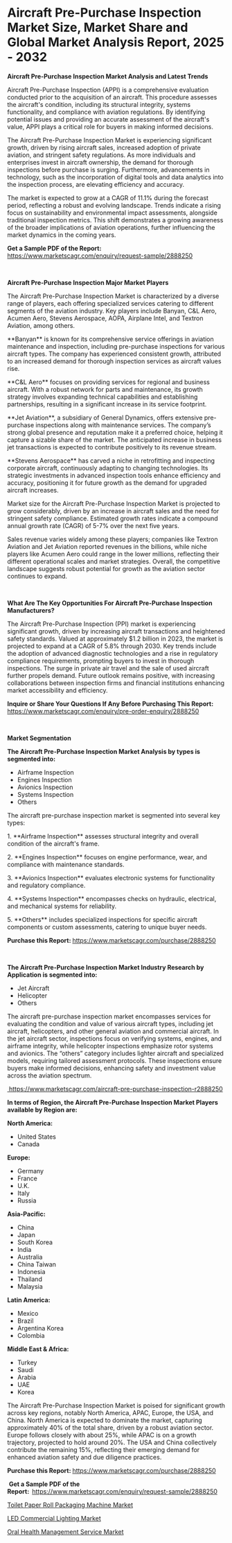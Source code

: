 <p><h1>Aircraft Pre-Purchase Inspection Market Size, Market Share and Global Market Analysis Report, 2025 - 2032</h1></p><p><strong>Aircraft Pre-Purchase Inspection Market Analysis and Latest Trends</strong></p>
<p><p>Aircraft Pre-Purchase Inspection (APPI) is a comprehensive evaluation conducted prior to the acquisition of an aircraft. This procedure assesses the aircraft's condition, including its structural integrity, systems functionality, and compliance with aviation regulations. By identifying potential issues and providing an accurate assessment of the aircraft's value, APPI plays a critical role for buyers in making informed decisions.</p><p>The Aircraft Pre-Purchase Inspection Market is experiencing significant growth, driven by rising aircraft sales, increased adoption of private aviation, and stringent safety regulations. As more individuals and enterprises invest in aircraft ownership, the demand for thorough inspections before purchase is surging. Furthermore, advancements in technology, such as the incorporation of digital tools and data analytics into the inspection process, are elevating efficiency and accuracy. </p><p>The market is expected to grow at a CAGR of 11.1% during the forecast period, reflecting a robust and evolving landscape. Trends indicate a rising focus on sustainability and environmental impact assessments, alongside traditional inspection metrics. This shift demonstrates a growing awareness of the broader implications of aviation operations, further influencing the market dynamics in the coming years.</p></p>
<p><strong>Get a Sample PDF of the Report:&nbsp;</strong> <a href="https://www.marketscagr.com/enquiry/request-sample/2888250?utm_campaign=1869&utm_medium=2&utm_source=Github&utm_content=ia&utm_term=14032025&utm_id=aircraft-pre-purchase-inspection">https://www.marketscagr.com/enquiry/request-sample/2888250</a></p>
<p>&nbsp;</p>
<p><strong>Aircraft Pre-Purchase Inspection Major Market Players</strong></p>
<p><p>The Aircraft Pre-Purchase Inspection Market is characterized by a diverse range of players, each offering specialized services catering to different segments of the aviation industry. Key players include Banyan, C&L Aero, Acumen Aero, Stevens Aerospace, AOPA, Airplane Intel, and Textron Aviation, among others.</p><p>**Banyan** is known for its comprehensive service offerings in aviation maintenance and inspection, including pre-purchase inspections for various aircraft types. The company has experienced consistent growth, attributed to an increased demand for thorough inspection services as aircraft values rise.</p><p>**C&L Aero** focuses on providing services for regional and business aircraft. With a robust network for parts and maintenance, its growth strategy involves expanding technical capabilities and establishing partnerships, resulting in a significant increase in its service footprint.</p><p>**Jet Aviation**, a subsidiary of General Dynamics, offers extensive pre-purchase inspections along with maintenance services. The company’s strong global presence and reputation make it a preferred choice, helping it capture a sizable share of the market. The anticipated increase in business jet transactions is expected to contribute positively to its revenue stream.</p><p>**Stevens Aerospace** has carved a niche in retrofitting and inspecting corporate aircraft, continuously adapting to changing technologies. Its strategic investments in advanced inspection tools enhance efficiency and accuracy, positioning it for future growth as the demand for upgraded aircraft increases.</p><p>Market size for the Aircraft Pre-Purchase Inspection Market is projected to grow considerably, driven by an increase in aircraft sales and the need for stringent safety compliance. Estimated growth rates indicate a compound annual growth rate (CAGR) of 5-7% over the next five years.</p><p>Sales revenue varies widely among these players; companies like Textron Aviation and Jet Aviation reported revenues in the billions, while niche players like Acumen Aero could range in the lower millions, reflecting their different operational scales and market strategies. Overall, the competitive landscape suggests robust potential for growth as the aviation sector continues to expand.</p></p>
<p>&nbsp;</p>
<p><strong>What Are The Key Opportunities For Aircraft Pre-Purchase Inspection Manufacturers?</strong></p>
<p><p>The Aircraft Pre-Purchase Inspection (PPI) market is experiencing significant growth, driven by increasing aircraft transactions and heightened safety standards. Valued at approximately $1.2 billion in 2023, the market is projected to expand at a CAGR of 5.8% through 2030. Key trends include the adoption of advanced diagnostic technologies and a rise in regulatory compliance requirements, prompting buyers to invest in thorough inspections. The surge in private air travel and the sale of used aircraft further propels demand. Future outlook remains positive, with increasing collaborations between inspection firms and financial institutions enhancing market accessibility and efficiency.</p></p>
<p><strong>Inquire or Share Your Questions If Any Before Purchasing This Report:</strong> <a href="https://www.marketscagr.com/enquiry/pre-order-enquiry/2888250?utm_campaign=1869&utm_medium=2&utm_source=Github&utm_content=ia&utm_term=14032025&utm_id=aircraft-pre-purchase-inspection">https://www.marketscagr.com/enquiry/pre-order-enquiry/2888250</a></p>
<p>&nbsp;</p>
<p><strong>Market Segmentation</strong></p>
<p><strong>The Aircraft Pre-Purchase Inspection Market Analysis by types is segmented into:</strong></p>
<p><ul><li>Airframe Inspection</li><li>Engines Inspection</li><li>Avionics Inspection</li><li>Systems Inspection</li><li>Others</li></ul></p>
<p><p>The aircraft pre-purchase inspection market is segmented into several key types: </p><p>1. **Airframe Inspection** assesses structural integrity and overall condition of the aircraft's frame.</p><p>2. **Engines Inspection** focuses on engine performance, wear, and compliance with maintenance standards.</p><p>3. **Avionics Inspection** evaluates electronic systems for functionality and regulatory compliance.</p><p>4. **Systems Inspection** encompasses checks on hydraulic, electrical, and mechanical systems for reliability.</p><p>5. **Others** includes specialized inspections for specific aircraft components or custom assessments, catering to unique buyer needs.</p></p>
<p><strong>Purchase this Report:&nbsp;</strong><a href="https://www.marketscagr.com/purchase/2888250?utm_campaign=1869&utm_medium=2&utm_source=Github&utm_content=ia&utm_term=14032025&utm_id=aircraft-pre-purchase-inspection">https://www.marketscagr.com/purchase/2888250</a></p>
<p>&nbsp;</p>
<p><strong>The Aircraft Pre-Purchase Inspection Market Industry Research by Application is segmented into:</strong></p>
<p><ul><li>Jet Aircraft</li><li>Helicopter</li><li>Others</li></ul></p>
<p><p>The aircraft pre-purchase inspection market encompasses services for evaluating the condition and value of various aircraft types, including jet aircraft, helicopters, and other general aviation and commercial aircraft. In the jet aircraft sector, inspections focus on verifying systems, engines, and airframe integrity, while helicopter inspections emphasize rotor systems and avionics. The “others” category includes lighter aircraft and specialized models, requiring tailored assessment protocols. These inspections ensure buyers make informed decisions, enhancing safety and investment value across the aviation spectrum.</p></p>
<p><a href="https://www.marketscagr.com/aircraft-pre-purchase-inspection-r2888250?utm_campaign=1869&utm_medium=2&utm_source=Github&utm_content=ia&utm_term=14032025&utm_id=aircraft-pre-purchase-inspection">&nbsp;https://www.marketscagr.com/aircraft-pre-purchase-inspection-r2888250</a></p>
<p><strong>In terms of Region, the Aircraft Pre-Purchase Inspection Market Players available by Region are:</strong></p>
<p>
    <p> <strong> North America: </strong>
        <ul>
            <li>United States</li>
            <li>Canada</li>
        </ul>
        </p> 
    <p> <strong> Europe: </strong>
        <ul>
            <li>Germany</li>
            <li>France</li>
            <li>U.K.</li>
            <li>Italy</li>
            <li>Russia</li>
        </ul>
        </p> 
    <p> <strong> Asia-Pacific: </strong>
        <ul>
            <li>China</li>
            <li>Japan</li>
            <li>South Korea</li>
            <li>India</li>
            <li>Australia</li>
            <li>China Taiwan</li>
            <li>Indonesia</li>
            <li>Thailand</li>
            <li>Malaysia</li>
        </ul>
        </p> 
    <p> <strong> Latin America: </strong>
        <ul>
            <li>Mexico</li>
            <li>Brazil</li>
            <li>Argentina Korea</li>
            <li>Colombia</li>
        </ul>
        </p> 
    <p> <strong> Middle East & Africa: </strong>
        <ul>
            <li>Turkey</li>
            <li>Saudi</li>
            <li>Arabia</li>
            <li>UAE</li>
            <li>Korea</li>
        </ul>
    </p>
    </p>
<p><p>The Aircraft Pre-Purchase Inspection Market is poised for significant growth across key regions, notably North America, APAC, Europe, the USA, and China. North America is expected to dominate the market, capturing approximately 40% of the total share, driven by a robust aviation sector. Europe follows closely with about 25%, while APAC is on a growth trajectory, projected to hold around 20%. The USA and China collectively contribute the remaining 15%, reflecting their emerging demand for enhanced aviation safety and due diligence practices.</p></p>
<p><strong>Purchase this Report: </strong><a href="https://www.marketscagr.com/purchase/2888250?utm_campaign=1869&utm_medium=2&utm_source=Github&utm_content=ia&utm_term=14032025&utm_id=aircraft-pre-purchase-inspection">https://www.marketscagr.com/purchase/2888250</a></p>
<p>&nbsp;<strong>Get a Sample PDF of the Report:&nbsp;&nbsp;</strong><a href="https://www.marketscagr.com/enquiry/request-sample/2888250?utm_campaign=1869&utm_medium=2&utm_source=Github&utm_content=ia&utm_term=14032025&utm_id=aircraft-pre-purchase-inspection">https://www.marketscagr.com/enquiry/request-sample/2888250</a></p>
<p><strong></strong></p>
<p><p><a href="https://github.com/CliffMedina6/Market-Research-Report-List-7/blob/main/toilet-paper-roll-packaging-machine-market.md?utm_campaign=1869&utm_medium=2&utm_source=Github&utm_content=ia&utm_term=14032025&utm_id=aircraft-pre-purchase-inspection">Toilet Paper Roll Packaging Machine Market</a></p><p><a href="https://github.com/colloerrinbp/Market-Research-Report-List-1/blob/main/led-commercial-lighting-market.md?utm_campaign=1869&utm_medium=2&utm_source=Github&utm_content=ia&utm_term=14032025&utm_id=aircraft-pre-purchase-inspection">LED Commercial Lighting Market</a></p><p><a href="https://github.com/leptouwrites/Market-Research-Report-List-1/blob/main/oral-health-management-service-market.md?utm_campaign=1869&utm_medium=2&utm_source=Github&utm_content=ia&utm_term=14032025&utm_id=aircraft-pre-purchase-inspection">Oral Health Management Service Market</a></p></p>
